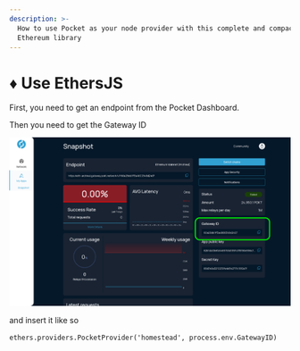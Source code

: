 ```yaml
---
description: >-
  How to use Pocket as your node provider with this complete and compact
  Ethereum library
---
```


# ♦️ Use EthersJS

First, you need to get an endpoint from the Pocket Dashboard.

Then you need to get the Gateway ID

![](../../.gitbook/assets/portal_snapshot_gatewayid.png)

and insert it like so

```text
ethers.providers.PocketProvider('homestead', process.env.GatewayID)
```


